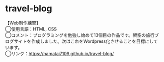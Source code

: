 # travel-blog

【Web制作練習】<br>
◯使用言語：HTML, CSS<br>
◯コメント：プログラミングを勉強し始めて13個目の作品です。架空の旅行ブログサイトを作成しました。次はこれをWordpress化させることを目標にしています。<br>
◯リンク：https://hamatai7109.github.io/travel-blog/
